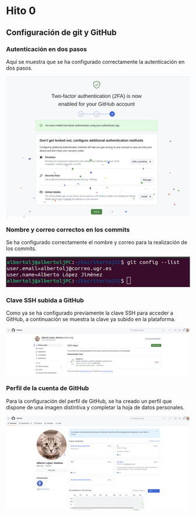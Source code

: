 # Hito 0

## Configuración de git y GitHub

### Autenticación en dos pasos

Aquí se muestra que se ha configurado correctamente la autenticación en dos pasos.

![AUtenticación](../../img/Configuracion_two-factor_authenticator.png)
### Nombre y correo correctos en los commits

Se ha configurado correctamente el nombre y correo para la realización de los commits.

![Commits](../../img/Configuracion_nombre_y_correo.png)

### Clave SSH subida a GitHub

Como ya se ha configurado previamente la clave SSH para acceder a GitHub, a continuación se muestra la clave ya subido en la plataforma.

![SSH](../../img/Configuracion_ssh.png)

### Perfil de la cuenta de GitHub

Para la configuración del perfil de GitHub, se ha creado un perfil que dispone de una imagen distintiva y completar la hoja de datos personales.

![Profile](../../img/Configuracion_GitHub.png)